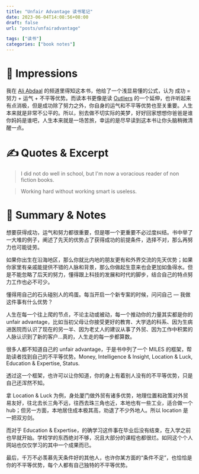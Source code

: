 ```yaml
---
title: "Unfair Advantage 读书笔记"
date: 2023-06-04T14:08:56+08:00
draft: false
url: "posts/unfairadvantage"

tags: ["读书"]
categories: ["book notes"]
---
```





# 🎨 Impressions

我在 [Ali Abdaal](https://www.youtube.com/watch?v=RGbCR_pq4_A) 的频道里得知这本书，他给了一个浅显易懂的公式，认为 成功 = 努力 + 运气 + 不平等优势。而读本书更像是读 [Outliers](https://eddy.lu/posts/outliers/) 的一个延伸，也许听起来有点消极，但是成功除了努力之外，你自身的运气和不平等优势也至关重要。人生本来就是非常不公平的。所以，别去做不切实际的美梦，好好回家想想你爸爸是谁你妈妈是谁吧，人生本来就是一场苦旅，幸运的是尽早读到这本书让你头脑稍微清醒一点。

# 

# ✍️ Quotes & Excerpt

> I did not do well in school, but I'm now a voracious reader of non fiction books.
> 

> Working hard without working smart is useless.
> 

# 📒 Summary & Notes

想要获得成功，运气和努力都很重要，但是哪一个更重要不必过度纠结。书中举了一大堆的例子，阐述了先天的优势占了获得成功的前提条件，选择不对，那么再努力也可能徒劳。

如果你出生在沿海地区，那么你就比内地的朋友更有和外界交流的先天优势；如果你家里有亲戚能提供不错的人脉和背景，那么你做起生意来也会更加如鱼得水。但是不能忽略了后天的努力，懂得跟上科技的发展和时代的脚步，结合自己的特点努力工作也必不可少。

懂得用自己的石头碰别人的鸡蛋。每当开启一个新专案的时候，问问自己 — 我做这件事有什么优势？

人生在每一个往上爬的节点，不论主动或被动，每一个推动你的力量其实都是你的 unfair advantage，比如当初父母让你接受更好的教育、大学选的科系、因为生病进医院而认识了现在的另一半、因为老丈人的建议从事了外贸、因为工作中积累的人脉认识到了新的客户…真的，人生走的每一步都算数。

很多人都不知道自己的 unfair advantage，于是书中列了一个 MILES 的框架，帮助读者找到自己的不平等优势。Money, Intelligence & Insight, Location & Luck, Education & Expertise, Status.

透过这一个框架，也许可以让你知道，你的身上有着别人没有的不平等优势，只是自己还浑然不知。

拿 Location & Luck 为例，身处厦门做外贸有诸多优势，地理位置和政策对外贸易友好，往北去长三角不远，往西去珠三角也近，本地也有一些工业，适合做一个 hub；但另一方面，本地居住成本极其高，劝退了不少外地人。所以 location 是一把双刃剑。

而对于 Education & Expertise，的确学习这件事在毕业后没有结束，在入学之前也早就开始。学校学的东西绝对不够，况且大部分的课程也都很烂。如同这个个人网站也仅仅学习的其中一个成果而已。

最后，千万不必羡慕先天条件好的其他人，也许你某方面的“条件不足”，也恰恰是你的不平等优势，每个人都有自己独特的不平等优势。